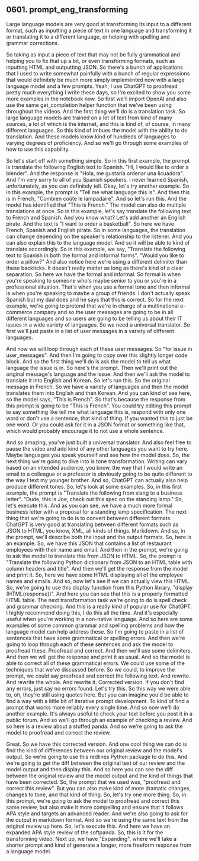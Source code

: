## 0601. prompt_eng_transforming

Large language models are very good at transforming its input to a different format, such as inputting a piece of text in one language and transforming it or translating it to a different language, or helping with spelling and grammar corrections. 

So taking as input a piece of text that may not be 
fully grammatical and helping you to fix that up a bit, 
or even transforming formats, such as inputting 
HTML and outputting JSON. So there's a bunch of applications that I 
used to write somewhat painfully with a bunch of regular expressions that 
would definitely be much more simply implemented now with a large language 
model and a few prompts. 
Yeah, I use ChatGPT to proofread pretty much everything 
I write these days, so I'm excited to show you 
some more examples in the notebook now. So first we'll import 
OpenAI and also use the same get_completion helper function 
that we've been using throughout the videos. And the first thing 
we'll do is a translation task. So large language models are 
trained on a lot of text from kind of many sources, a 
lot of which is the internet, and this is kind of, 
of course, in many different languages. So this kind of imbues 
the model with the ability to do translation. 
And these models know kind of hundreds of languages to varying 
degrees of proficiency. And so we'll go through 
some examples of how to use this capability. 
 
So let's start off with something simple. 
So in this first example, the prompt is 
translate the following English text to Spanish. "Hi, 
I would like to order a blender". And the response is "Hola, 
me gustaría ordenar una licuadora". And I'm very sorry to all 
of you Spanish speakers. I never learned Spanish, unfortunately, 
as you can definitely tell. 
Okay, let's try another example. So in this example, the prompt is "Tell 
me what language this is". 
And then this is in French, "Combien coûte le lampadaire". 
And so let's run this. 
And the model has identified that "This is French." 
The model can also do multiple translations at once. 
So in this example, let's say translate the following text 
to French and Spanish. 
And you know what? Let's add another an English pirate. 
And the text is "I want to order a basketball". 
So here we have French, Spanish and English pirate. 
So in some languages, the translation can change 
depending on the speaker's relationship to the listener. And 
you can also explain this to the language model. And 
so it will be able to kind of translate accordingly. 
So in this example, we say, "Translate 
the following text to Spanish in both the 
formal and informal forms". "Would you like to order a pillow?" And 
also notice here we're using a different delimiter than 
these backticks. It doesn't really matter 
as long as there's kind of a clear separation. 
So here we have the formal and informal. 
So formal is when you're speaking to someone who's maybe 
senior to you or you're in a professional situation. That's when you 
use a formal tone and then informal is when you're speaking to maybe a 
group of friends. I don't actually speak Spanish but my dad does and he says 
that this is correct. So for the next example, we're 
going to pretend that we're in charge of a multinational e-commerce company 
and so the user messages are going to be in all 
different languages and so users are going to 
be telling us about their IT issues in a wide variety of 
languages. So we need a universal translator. So first we'll 
just paste in a list of user messages in a variety of different languages. 
 
And now we will loop through each of these user messages. 
So "for issue in user_messages". 
And then I'm going to copy over this slightly longer code block. 
And so the first thing we'll do is ask the model 
to tell us what language the issue is in. So here's the 
prompt. Then we'll print out the original message's language and the 
issue. And then we'll ask the model to translate it into English and 
Korean. 
So let's run this. 
So the original message in French. 
So we have a variety of languages and 
then the model translates them into English and then Korean. 
And you can kind of see here, so the model says, "This is French". 
So that's because the response from this 
prompt is going to be "This is French". You 
could try editing this prompt to say something 
like tell me what language this is, respond 
with only one word or don't use a sentence, that kind 
of thing. If you wanted this to just be one word. Or you 
could ask for it in a JSON format or something like that, which would 
probably encourage it to not use a whole sentence. 
 
And so amazing, you've just built a universal translator. And 
also feel free to pause the video and add kind 
of any other languages you want to try here. Maybe 
languages you speak yourself and see how the model 
does. 
So, the next thing we're going to dive into 
is tone transformation. Writing can vary based on 
an intended audience, you know, the way that I would write an email to 
a colleague or a professor is obviously going 
to be quite different to the way I 
text my younger brother. And so, ChatGPT can actually also help 
produce different tones. 
So, let's look at some examples. So, in this first example, the 
prompt is "Translate the following from slang 
to a business letter". "Dude, this is Joe, check out this spec on 
the standing lamp." 
So, let's execute this. 
And as you can see, we have a much more formal business letter 
with a proposal for a standing lamp specification. 
The next thing that we're going to do is to 
convert between different formats. ChatGPT is very good at translating between 
different formats such as JSON to HTML, you know, XML, all 
kinds of things. Markdown. 
And so, in the prompt, we'll describe both the input 
and the output formats. So, here is an example. So, we 
have this JSON that contains a list of 
restaurant employees with their name and email. 
And then in the prompt, we're going to ask the 
model to translate this from JSON to HTML. So, the 
prompt is "Translate the following Python dictionary 
from JSON to an HTML table with column 
headers and title". 
And then we'll get the response from the 
model and print it. 
So, here we have some HTML displaying all of 
the employee names and emails. 
And so, now let's see if we can actually view this HTML. So, 
we're going to use this display function from this Python library, 
"display (HTML(response))". 
And here you can see that this is a properly formatted HTML table. 
The next transformation task we're going to do is spell 
check and grammar checking. And this is a really kind 
of popular use for ChatGPT. I highly recommend doing this, I 
do this all the time. And it's especially useful when you're working in 
a non-native language. And so here are some examples of some common grammar 
and spelling problems and how the language model can help address these. 
So I'm going to paste in a list of sentences that have some grammatical 
or spelling errors. 
And then we're going to loop through each of these sentences 
and ask the model to proofread these. 
Proofread and correct. And then we'll use some delimiters. 
And then we will get the response and print it as usual. 
And so the model is able to correct all of these grammatical errors. 
We could use some of the techniques that we've 
discussed before. So we could, to improve the prompt, we 
could say proofread and correct the following text. 
And rewrite. 
And rewrite the whole. 
And rewrite it. 
Corrected version. If you don't find any errors, just 
say no errors found. 
Let's try this. 
So this way we were able to, oh, they're still using quotes here. But 
you can imagine you'd be able to find a way 
with a little bit of iterative prompt development. To kind 
of find a prompt that works more reliably every single time. 
And so now we'll do another example. It's always useful to check your text 
before you post it in a public forum. And so we'll go through 
an example of checking a review. And so here 
is a review about a stuffed panda. And so we're 
going to ask the model to proofread and correct the review. 
 
Great. So we have this corrected version. 
And one cool thing we can do is find the kind of 
differences between our original review and the model's output. So 
we're going to use this redlines Python package to do this. And we're 
going to get the diff between the original text of 
our review and the model output and then 
display this. 
And so here you can see the diff between the original review 
and the model output and the kind of 
things that have been corrected. So, the prompt that we used was, 
"proofread and correct this review". But you can also make 
kind of more dramatic changes, changes to tone, 
and that kind of thing. So, let's try one more thing. So, in 
this prompt, we're going to ask the model to proofread and correct 
this same review, but also make it more compelling and ensure 
that it follows APA style and targets an advanced 
reader. And we're also going to ask for the output 
in markdown format. And so we're using the same text from the original review 
up here. So, let's execute this. 
And here we have an expanded APA style 
review of the softpanda. So, this is it for the transforming video. 
Next up, we have "Expanding", where we'll take a shorter prompt and 
kind of generate a longer, more freeform response from 
a language model. 
